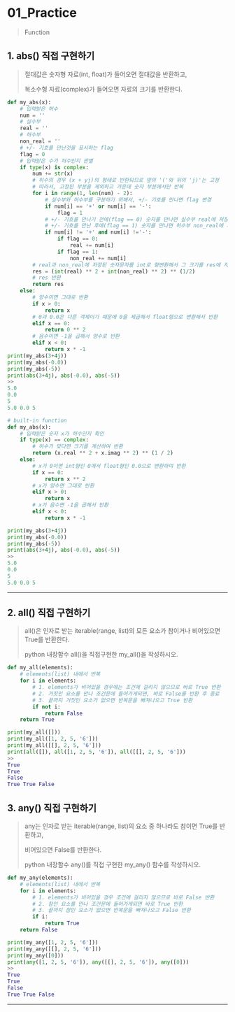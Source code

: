 # 01_Practice

> Function



## 1. abs() 직접 구현하기

> 절대값은 숫자형 자료(int, float)가 들어오면 절대값을 반환하고, 
>
> 복소수형 자료(complex)가 들어오면 자료의 크기를 반환한다.



```python
def my_abs(x):
    # 입력받은 허수
    num = ''
    # 실수부
    real = ''
    # 허수부
    non_real = ''
    # +/- 기호를 만난것을 표시하는 flag
    flag = 0
    # 입력받은 수가 허수인지 판별
    if type(x) is complex:
        num += str(x)
        # 허수의 경우 (x + yj)의 형태로 반환되므로 앞의 '('와 뒤의 'j)'는 고정
        # 따라서, 고정된 부분을 제외하고 가운데 숫자 부분에서만 반복
        for i in range(1, len(num) - 2):
            # 실수부와 허수부를 구분하기 위해서, +/- 기호를 만나면 flag 변경
            if num[i] == '+' or num[i] == '-':
                flag = 1
            # +/- 기호를 만나기 전에(flag == 0) 숫자를 만나면 실수부 real에 저장
            # +/- 기호를 만난 후에(flag == 1) 숫자를 만나면 허수부 non_real에 저장
            if num[i] != '+' and num[i] !='-':
                if flag == 0:
                    real += num[i]
                if flag == 1:
                    non_real += num[i]
        # real과 non_real에 저장된 숫자문자를 int로 형변환해서 그 크기를 res에 저장
        res = (int(real) ** 2 + int(non_real) ** 2) ** (1/2)
        # res 반환
        return res
    else:
        # 양수이면 그대로 반환
        if x > 0:
            return x
        # 0과 0.0은 다른 객체이기 때문에 0을 제곱해서 float형으로 변환해서 반환
        elif x == 0:
            return 0 ** 2
        # 음수이면 -1을 곱해서 양수로 반환
        elif x < 0:
            return x * -1
print(my_abs(3+4j))
print(my_abs(-0.0))
print(my_abs(-5))
print(abs(3+4j), abs(-0.0), abs(-5))
>>
5.0
0.0
5
5.0 0.0 5
```

```python
# built-in function
def my_abs(x):
	# 입력받은 숫자 x가 허수인지 확인
    if type(x) == complex:
        # 허수가 맞다면 크기를 계산하여 반환
        return (x.real ** 2 + x.imag ** 2) ** (1 / 2)
    else:
        # x가 0이면 int형인 0에서 float형인 0.0으로 변환하여 반환
        if x == 0:
            return x ** 2
        # x가 양수면 그대로 반환
        elif x > 0:
            return x
        # x가 음수면 -1을 곱해서 반환
        elif x < 0:
            return x * -1
```

```python
print(my_abs(3+4j))
print(my_abs(-0.0))
print(my_abs(-5))
print(abs(3+4j), abs(-0.0), abs(-5))
>>
5.0
0.0
5
5.0 0.0 5
```



---

## 2. all() 직접 구현하기

> all()은 인자로 받는 iterable(range, list)의 모든 요소가 참이거나 비어있으면 True를 반환한다.
>
> python 내장함수 all()을 직접구현한 my_all()을 작성하시오.



```python
def my_all(elements):
    # elements(list) 내에서 반복
    for i in elements:
        # 1. elements가 비어있을 경우에는 조건에 걸리지 않으므로 바로 True 반환
        # 2. 거짓인 요소를 만나 조건문에 들어가게되면, 바로 False를 반환 후 종료
        # 3. 끝까지 거짓인 요소가 없으면 반복문을 빠져나오고 True 반환
        if not i:
            return False
    return True
```

```python
print(my_all([]))
print(my_all([1, 2, 5, '6']))
print(my_all([[], 2, 5, '6']))
print(all([]), all([1, 2, 5, '6']), all([[], 2, 5, '6']))
>>
True
True
False
True True False
```



## 3. any() 직접 구현하기

> any는 인자로 받는 iterable(range, list)의 요소 중 하나라도 참이면 True를 반환하고,
>
> 비어있으면 False를 반환한다.
>
> python 내장함수 any()를 직접 구현한 my_any() 함수를 작성하시오.



```python
def my_any(elements):
    # elements(list) 내에서 반복
    for i in elements:
        # 1. elements가 비어있을 경우 조건에 걸리지 않으므로 바로 False 반환
        # 2. 참인 요소를 만나 조건문에 들어가게되면 바로 True 반환
        # 3. 끝까지 참인 요소가 없으면 반복문을 빠져나오고 False 반환
        if i:
            return True
    return False
```

```python
print(my_any([1, 2, 5, '6']))
print(my_any([[], 2, 5, '6']))
print(my_any([0]))
print(any([1, 2, 5, '6']), any([[], 2, 5, '6']), any([0]))
>>
True
True
False
True True False
```



---


